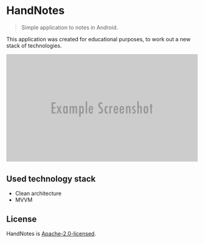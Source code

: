 # HandNotes
> Simple application to notes in Android.

This application was created for educational purposes, to work out a new stack of technologies.

![](header.png)

## Used technology stack
* Clean architecture
* MVVM

## License
HandNotes is [Apache-2.0-licensed](LICENSE).
